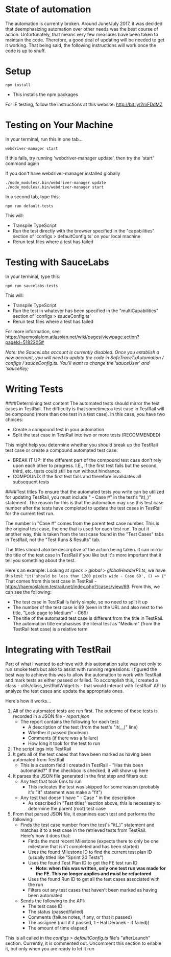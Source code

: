 State of automation
=====
The automation is currently broken.  Around June/July 2017, it was decided that deemphasizing automation over other needs was the
best course of action.  Unfortunately, that means very few measures have been taken to maintain the code.  Therefore, a good deal of updating
will be needed to get it working.  That being said, the following instructions will work once the code is up to snuff.

Setup
=====

```
npm install
```

- This installs the npm packages

For IE testing, follow the instructions at this website: http://bit.ly/2mFDdMZ

Testing on Your Machine
=======================

In your terminal, run this in one tab...

```
webdriver-manager start 
```
If this fails, try running 'webdriver-manager update', then try the 'start' command again


If you don't have webdriver-manager installed globally

```
./node_modules/.bin/webdriver-manager update
./node_modules/.bin/webdriver-manager start
```

In a second tab, type this:

```
npm run default-tests
```

This will:

- Transpile TypeScript
- Run the test directly with the browser specified in the "capabilities" section of 'configs > defaultConfig.ts' on your local machine
- Rerun test files where a test has failed

Testing with SauceLabs
=======================
In your terminal, type this:
                  
```
npm run saucelabs-tests
```
This will:

- Transpile TypeScript
- Run the test in whatever has been specified in the "multiCapabilities" section of 'configs > sauceConfig.ts'
- Rerun test files where a test has failed

For more information, see: https://haemoslalom.atlassian.net/wiki/pages/viewpage.action?pageId=5182205#

_Note: the SauceLabs account is currently disabled. Once you establish a new account, you will need to update the code in 
SafeTraceTxAutomation / configs / sauceConfig.ts. You'll want to change the 'sauceUser' and 'sauceKey;_

Writing Tests
=======================
####Determining test content 
The automated tests should mirror the test cases in TestRail.  The difficulty is that sometimes a test case in TestRail will be compound
(more than one test in a test case).  In this case, you have two choices:

* Create a compound test in your automation
* Split the test case in TestRail into two or more tests (RECOMMENDED)

This might help you determine whether you should break up the TestRail test case or create a compound automated test case:

* BREAK IT UP: If the different part of the compound test case don't rely upon each other to progress.  I.E., if the first test fails but
the second, third, etc. tests could still be run without hindrance.
* COMPOUND: If the first test fails and therefore invalidates all subsequent tests

####Test titles
To ensure that the automated tests you write can be utilized for updating TestRail, you must include " - Case #" in the test's 
"it(_)" statement.  The reason for this is that the automation may use this test case number after the tests have completed to update the
test cases in TestRail for the current test run.

The number in "Case #" comes from the parent test case number.  This is the original test case, the one that is used
for each test run.  To put it another way, this is taken from the test case found in the "Test Cases" tabs in TestRail, not the 
"Test Runs & Results" tab.

The titles should also be descriptive of the action being taken.  It can mirror the title of the test case in TestRail if you like but it's
more important that it tell you something about the test.

Here's an example:
Looking at _specs > global > globalHeaderP1.ts_, we have this test: `"it('should be less than 1200 pixels wide - Case 69', () => {"`
That comes from this test case in TestRail - https://haemoslalom.testrail.net/index.php?/cases/view/69.  From this, we can see the following:

* The test case in TestRail is fairly simple, so no need to split it up
* The number of the test case is 69 (seen in the URL and also next to the title, "Lock page to Medium" - C69)
* The title of the automated test case is different from the title in TestRail.  The automation title emphasises the literal test as
"Medium" (from the TestRail test case) is a relative term


Integrating with TestRail
=======================
Part of what I wanted to achieve with this automation suite was not only to run smoke tests but also to assist with running regressions.
I figured the best way to achieve this was to allow the automation to work with TestRail and mark tests as either passed or failed. To
accomplish this, I created a class - utils/class_testRailWidget.ts - that would interact with TestRail' API to analyze the test cases
and update the appropriate ones.

Here's how it works...

1. All of the automated tests are run first.  The outcome of these tests is recorded in a JSON file - _report.json_
   * The report contains the following for each test:
      * A description of the test (from the test's "it(__)" line) 
      * Whether it passed (boolean)
      * Comments (if there was a failure)
      * How long it took for the test to run
1. The script logs into TestRail
1. It gets all of the test cases that have been marked as having been automated from TestRail
   * This is a custom field I created in TestRail - "Has this been automated?"  If the checkbox is checked, it will show up here
1. It parses the JSON file generated in the first step and filters out:
   * Any test that took 0ms to run
      * This indicates the test was skipped for some reason (probably it's "it" statement was make a "fit")
   * Any test that doesn't have " - Case " in the description    
      * As described in "Test titles" section above, this is necessary to determine the parent (root) test case
1. From that parsed JSON file, it examines each test and performs the following:
   * Finds the test case number from the test's "it(_)" statement and matches it to a test case in the retrieved tests from TestRail.  
   Here's how it does that:
      * Finds the most recent Milestone (expects there to only be one milestone that isn't completed and has been started)
      * Uses the found Milestone ID to find the current test plan ID (usually titled like "Sprint 20 Tests")
      * Uses the found Test Plan ID to get the FE test run ID
         * **Note: when this was written, only one test run was made for the FE.  This no longer applies and must be refactored**
      * Uses the found Run ID to get all the test cases associated with the run
      * Filters out any test cases that haven't been marked as having been automated
   * Sends the following to the API:
      * The test case ID
      * The status (passed/failed)
      * Comments (failure notes, if any, or that it passed)
      * The assignee (null if it passed, 1 - Hal Deranek - if failed))
      * The amount of time elapsed
      
This is all called in the _configs > defaultConfig.ts_ file's "afterLaunch" section.  Currently, it is commented out.
 Uncomment this section to enable it, but only when you are ready to let it run